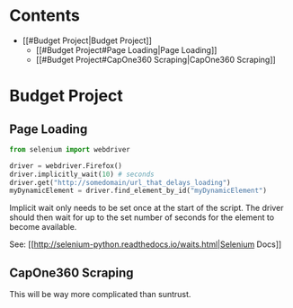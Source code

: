 # Contents
  - [[#Budget Project|Budget Project]]
    - [[#Budget Project#Page Loading|Page Loading]]
    - [[#Budget Project#CapOne360 Scraping|CapOne360 Scraping]]

# Budget Project

## Page Loading

```python
from selenium import webdriver

driver = webdriver.Firefox()
driver.implicitly_wait(10) # seconds
driver.get("http://somedomain/url_that_delays_loading")
myDynamicElement = driver.find_element_by_id("myDynamicElement")
```

Implicit wait only needs to be set once at the start of the script. The driver
should then wait for up to the set number of seconds for the element to become available.

See: [[http://selenium-python.readthedocs.io/waits.html|Selenium Docs]]

## CapOne360 Scraping
This will be way more complicated than suntrust.
